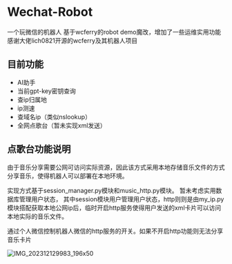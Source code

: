 # Wechat-Robot
一个玩微信的机器人
基于wcferry的robot demo魔改，增加了一些运维实用功能
感谢大佬lich0821开源的wcferry及其机器人项目

## 目前功能
- AI助手
- 当前gpt-key密钥查询
- 查ip归属地
- ip测速
- 查域名ip（类似nslookup）
- 全网点歌台（暂未实现xml发送）

## 点歌台功能说明

由于音乐分享需要公网可访问实际资源，因此该方式采用本地存储音乐文件的方式分享音乐，使得机器人可以部署在本地环境。

实现方式基于session_manager.py模块和music_http.py模块。
暂未考虑实用数据库管理用户状态，
其中session模块用户管理用户状态，http则则是由my_ip.py模块搭配获取本地公网ip后，临时开启http服务使得用户发送的xml卡片可以访问本地实际的音乐文件。

通过个人微信控制机器人微信的http服务的开关。如果不开启http功能则无法分享音乐卡片

![IMG_202312129983_196x50](https://github.com/aki66938/Wechat-Robot/assets/47413858/d3022472-aaf9-4d94-9bbf-40ae9d320ba9)
